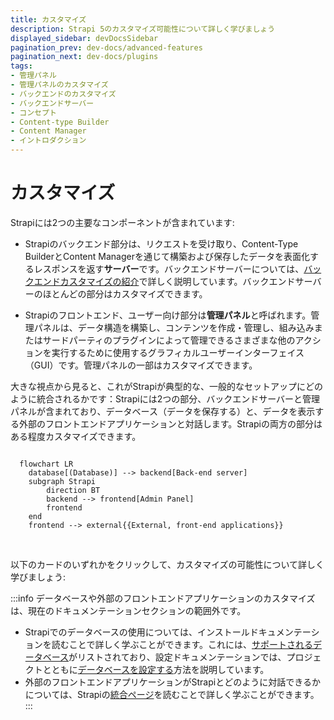 ```yaml
---
title: カスタマイズ
description: Strapi 5のカスタマイズ可能性について詳しく学びましょう
displayed_sidebar: devDocsSidebar
pagination_prev: dev-docs/advanced-features
pagination_next: dev-docs/plugins
tags:
- 管理パネル
- 管理パネルのカスタマイズ
- バックエンドのカスタマイズ
- バックエンドサーバー
- コンセプト
- Content-type Builder 
- Content Manager
- イントロダクション
---
```


# カスタマイズ

Strapiには2つの主要なコンポーネントが含まれています:

- Strapiのバックエンド部分は、リクエストを受け取り、Content-Type BuilderとContent Managerを通じて構築および保存したデータを表面化するレスポンスを返す**サーバー**です。バックエンドサーバーについては、[バックエンドカスタマイズの紹介](/dev-docs/backend-customization)で詳しく説明しています。バックエンドサーバーのほとんどの部分はカスタマイズできます。

- Strapiのフロントエンド、ユーザー向け部分は**管理パネル**と呼ばれます。管理パネルは、データ構造を構築し、コンテンツを作成・管理し、組み込みまたはサードパーティのプラグインによって管理できるさまざまな他のアクションを実行するために使用するグラフィカルユーザーインターフェイス（GUI）です。管理パネルの一部はカスタマイズできます。

大きな視点から見ると、これがStrapiが典型的な、一般的なセットアップにどのように統合されるかです：Strapiには2つの部分、バックエンドサーバーと管理パネルが含まれており、データベース（データを保存する）と、データを表示する外部のフロントエンドアプリケーションと対話します。Strapiの両方の部分はある程度カスタマイズできます。

```mermaid

  flowchart LR
    database[(Database)] --> backend[Back-end server]
    subgraph Strapi
        direction BT
        backend --> frontend[Admin Panel]
        frontend 
    end
    frontend --> external{{External, front-end applications}}
```

<br />

以下のカードのいずれかをクリックして、カスタマイズの可能性について詳しく学びましょう:

<CustomDocCardsWrapper>
<CustomDocCard emoji="" title="バックエンドのカスタマイズ" description="バックエンドサーバー（ルート、ポリシー、ミドルウェア、コントローラー、サービス、モデル）をカスタマイズします。" link="/dev-docs/backend-customization" />
<CustomDocCard emoji="" title="管理パネルのカスタマイズ" description="管理パネル（ロゴ、テーマ、メニュー、翻訳、その他）をカスタマイズします。" link="/dev-docs/admin-panel-customization" />
</CustomDocCardsWrapper>


:::info
データベースや外部のフロントエンドアプリケーションのカスタマイズは、現在のドキュメンテーションセクションの範囲外です。
- Strapiでのデータベースの使用については、インストールドキュメンテーションを読むことで詳しく学ぶことができます。これには、[サポートされるデータベース](/dev-docs/installation/cli#preparing-the-installation)がリストされており、設定ドキュメンテーションでは、プロジェクトとともに[データベースを設定する](/dev-docs/configurations/database)方法を説明しています。
- 外部のフロントエンドアプリケーションがStrapiとどのように対話できるかについては、Strapiの[統合ページ](https://strapi.io/integrations)を読むことで詳しく学ぶことができます。
:::
